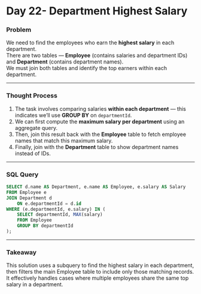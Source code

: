 # Day 22- Department Highest Salary

### Problem
We need to find the employees who earn the **highest salary** in each department.  
There are two tables — **Employee** (contains salaries and department IDs) and **Department** (contains department names).  
We must join both tables and identify the top earners within each department.

---

### Thought Process
1. The task involves comparing salaries **within each department** — this indicates we’ll use **GROUP BY** on `departmentId`.
2. We can first compute the **maximum salary per department** using an aggregate query.
3. Then, join this result back with the **Employee** table to fetch employee names that match this maximum salary.
4. Finally, join with the **Department** table to show department names instead of IDs.

---

### SQL Query
```sql
SELECT d.name AS Department, e.name AS Employee, e.salary AS Salary
FROM Employee e
JOIN Department d 
    ON e.departmentId = d.id
WHERE (e.departmentId, e.salary) IN (
    SELECT departmentId, MAX(salary)
    FROM Employee
    GROUP BY departmentId
);
```
---

### Takeaway

This solution uses a subquery to find the highest salary in each department,
then filters the main Employee table to include only those matching records.
It effectively handles cases where multiple employees share the same top salary in a department.
